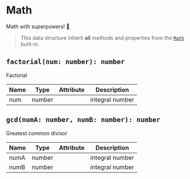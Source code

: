 # Math

Math with superpowers! 💪

> This data structure inherit **all** methods and properties from the [`Math`](https://developer.mozilla.org/en-US/docs/Web/JavaScript/Reference/Global_Objects/Math) built-in.

## `factorial(num: number): number`

Factorial

| Name | Type   | Attribute | Description     |
| ---- | ------ | --------- | --------------- |
| num  | number |           | integral number |

## `gcd(numA: number, numB: number): number`

Greatest common divisor

| Name | Type   | Attribute | Description     |
| ---- | ------ | --------- | --------------- |
| numA | number |           | integral number |
| numB | number |           | integral number |
